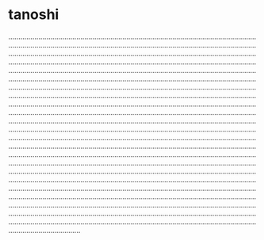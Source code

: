 # tanoshi
........................................................................................................................................................................................................................................................................................................................................................................................................................................................................................................................................................................................................................................................................................................................................................................................................................................................................................................................................................................................................................................................................................................................................................................................................................................................................................................................................................................................................................................................................................................................................................................................................................................................................................................................................................................................................................................................................................................................................................................................................................................................................................................................................................................................................................................................................................................................................................................................................................................................................................................................................................................................................................................................................................................................................................................................................................................................................................................................................................................................................
